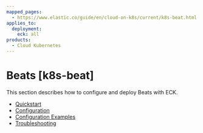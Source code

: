 ```yaml
---
mapped_pages:
  - https://www.elastic.co/guide/en/cloud-on-k8s/current/k8s-beat.html
applies_to:
  deployment:
    eck: all
products:
  - Cloud Kubernetes
---
```


# Beats [k8s-beat]

This section describes how to configure and deploy Beats with ECK.

* [Quickstart](quickstart-beats.md)
* [Configuration](configuration-beats.md)
* [Configuration Examples](configuration-examples-beats.md)
* [Troubleshooting](troubleshooting-beats.md)





